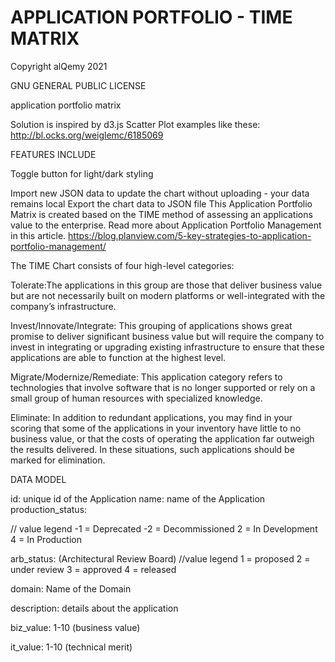 # APPLICATION PORTFOLIO - TIME MATRIX

Copyright alQemy 2021

GNU GENERAL PUBLIC LICENSE

application portfolio matrix

Solution is inspired by d3.js Scatter Plot examples like these: http://bl.ocks.org/weiglemc/6185069

FEATURES INCLUDE

Toggle button for light/dark styling


Import new JSON data to update the chart without uploading - your data remains local
Export the chart data to JSON file
This Application Portfolio Matrix is created based on the TIME method of assessing an applications value to the enterprise. Read more about Application Portfolio Management in this article. https://blog.planview.com/5-key-strategies-to-application-portfolio-management/

The TIME Chart consists of four high-level categories:

Tolerate:The applications in this group are those that deliver business value but are not necessarily built on modern platforms or well-integrated with the company’s infrastructure.

Invest/Innovate/Integrate: This grouping of applications shows great promise to deliver significant business value but will require the company to invest in integrating or upgrading existing infrastructure to ensure that these applications are able to function at the highest level.

Migrate/Modernize/Remediate: This application category refers to technologies that involve software that is no longer supported or rely on a small group of human resources with specialized knowledge.

Eliminate: In addition to redundant applications, you may find in your scoring that some of the applications in your inventory have little to no business value, or that the costs of operating the application far outweigh the results delivered. In these situations, such applications should be marked for elimination.

DATA MODEL

id: unique id of the Application name: name of the Application production_status:

// value legend
-1 = Deprecated
-2 = Decommissioned
2 = In Development
4 = In Production

arb_status: (Architectural Review Board)
//value legend
1 = proposed
2 = under review
3 = approved
4 = released

domain: Name of the Domain

description: details about the application

biz_value: 1-10 (business value)

it_value: 1-10 (technical merit)
